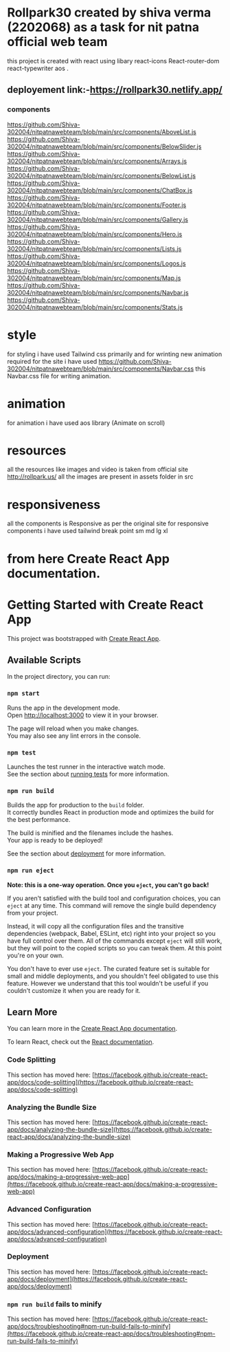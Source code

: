 # Rollpark30 created by shiva verma (2202068) as a task for nit patna official web team 

this project is created with react using libary react-icons React-router-dom react-typewriter aos .

## deployement link:-https://rollpark30.netlify.app/

### components
https://github.com/Shiva-302004/nitpatnawebteam/blob/main/src/components/AboveList.js
https://github.com/Shiva-302004/nitpatnawebteam/blob/main/src/components/BelowSlider.js
https://github.com/Shiva-302004/nitpatnawebteam/blob/main/src/components/Arrays.js
https://github.com/Shiva-302004/nitpatnawebteam/blob/main/src/components/BelowList.js
https://github.com/Shiva-302004/nitpatnawebteam/blob/main/src/components/ChatBox.js
https://github.com/Shiva-302004/nitpatnawebteam/blob/main/src/components/Footer.js
https://github.com/Shiva-302004/nitpatnawebteam/blob/main/src/components/Gallery.js
https://github.com/Shiva-302004/nitpatnawebteam/blob/main/src/components/Hero.js
https://github.com/Shiva-302004/nitpatnawebteam/blob/main/src/components/Lists.js
https://github.com/Shiva-302004/nitpatnawebteam/blob/main/src/components/Logos.js
https://github.com/Shiva-302004/nitpatnawebteam/blob/main/src/components/Map.js
https://github.com/Shiva-302004/nitpatnawebteam/blob/main/src/components/Navbar.js
https://github.com/Shiva-302004/nitpatnawebteam/blob/main/src/components/Stats.js

# style 

for styling i have used Tailwind css primarily and for wrinting new animation required for the site i have used 
https://github.com/Shiva-302004/nitpatnawebteam/blob/main/src/components/Navbar.css 
this Navbar.css file for writing animation.

# animation

for animation i have used aos library (Animate on scroll)

# resources

all the resources like images and video is taken from official site http://rollpark.us/
all the images are present in assets folder in src 

# responsiveness

all the components is Responsive as per the original site 
for responsive components i have used tailwind break point sm md lg xl

# from here Create React App documentation.

# Getting Started with Create React App

This project was bootstrapped with [Create React App](https://github.com/facebook/create-react-app).

## Available Scripts

In the project directory, you can run:

### `npm start`

Runs the app in the development mode.\
Open [http://localhost:3000](http://localhost:3000) to view it in your browser.

The page will reload when you make changes.\
You may also see any lint errors in the console.

### `npm test`

Launches the test runner in the interactive watch mode.\
See the section about [running tests](https://facebook.github.io/create-react-app/docs/running-tests) for more information.

### `npm run build`

Builds the app for production to the `build` folder.\
It correctly bundles React in production mode and optimizes the build for the best performance.

The build is minified and the filenames include the hashes.\
Your app is ready to be deployed!

See the section about [deployment](https://facebook.github.io/create-react-app/docs/deployment) for more information.

### `npm run eject`

**Note: this is a one-way operation. Once you `eject`, you can't go back!**

If you aren't satisfied with the build tool and configuration choices, you can `eject` at any time. This command will remove the single build dependency from your project.

Instead, it will copy all the configuration files and the transitive dependencies (webpack, Babel, ESLint, etc) right into your project so you have full control over them. All of the commands except `eject` will still work, but they will point to the copied scripts so you can tweak them. At this point you're on your own.

You don't have to ever use `eject`. The curated feature set is suitable for small and middle deployments, and you shouldn't feel obligated to use this feature. However we understand that this tool wouldn't be useful if you couldn't customize it when you are ready for it.

## Learn More

You can learn more in the [Create React App documentation](https://facebook.github.io/create-react-app/docs/getting-started).

To learn React, check out the [React documentation](https://reactjs.org/).

### Code Splitting

This section has moved here: [https://facebook.github.io/create-react-app/docs/code-splitting](https://facebook.github.io/create-react-app/docs/code-splitting)

### Analyzing the Bundle Size

This section has moved here: [https://facebook.github.io/create-react-app/docs/analyzing-the-bundle-size](https://facebook.github.io/create-react-app/docs/analyzing-the-bundle-size)

### Making a Progressive Web App

This section has moved here: [https://facebook.github.io/create-react-app/docs/making-a-progressive-web-app](https://facebook.github.io/create-react-app/docs/making-a-progressive-web-app)

### Advanced Configuration

This section has moved here: [https://facebook.github.io/create-react-app/docs/advanced-configuration](https://facebook.github.io/create-react-app/docs/advanced-configuration)

### Deployment

This section has moved here: [https://facebook.github.io/create-react-app/docs/deployment](https://facebook.github.io/create-react-app/docs/deployment)

### `npm run build` fails to minify

This section has moved here: [https://facebook.github.io/create-react-app/docs/troubleshooting#npm-run-build-fails-to-minify](https://facebook.github.io/create-react-app/docs/troubleshooting#npm-run-build-fails-to-minify)
